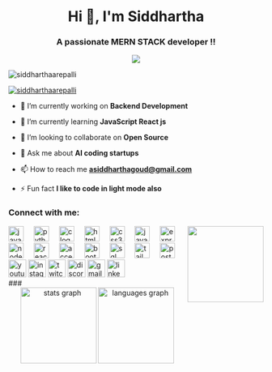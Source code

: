 
<h1 align="center">Hi 👋, I'm Siddhartha</h1>
<h3 align="center">A passionate MERN STACK developer !!</h3>
<p align="center">
  <img src="https://media.licdn.com/dms/image/D5616AQEMGGTorF58vQ/profile-displaybackgroundimage-shrink_350_1400/0/1698518492642?e=1727913600&v=beta&t=fSPbTxJhRXJhdLBCu9L8kQjDZn-JlFfPzMl3b314--0" />
</p>
<p align="left"> <img src="https://komarev.com/ghpvc/?username=siddharthaarepalli&label=Profile%20views&color=0e75b6&style=flat" alt="siddharthaarepalli" /> </p>

<p align="left"> <a href="https://github.com/ryo-ma/github-profile-trophy"><img src="https://github-profile-trophy.vercel.app/?username=siddharthaarepalli" alt="siddharthaarepalli" /></a> </p>

- 🔭 I’m currently working on **Backend Development**

- 🌱 I’m currently learning **JavaScript React js**

- 👯 I’m looking to collaborate on **Open Source**

- 💬 Ask me about **AI coding startups**

- 📫 How to reach me **asiddharthagoud@gmail.com**

- ⚡ Fun fact **I like to code in light mode also**

<h3 align="left">Connect with me:</h3>

<img align="right" height="150" src="https://i.imgflip.com/65efzo.gif"  />


<div align="left">
  <img src="https://cdn.jsdelivr.net/gh/devicons/devicon/icons/java/java-original.svg" height="30" alt="java logo" />
  <img width="12" />
  <img src="https://cdn.jsdelivr.net/gh/devicons/devicon/icons/python/python-original.svg" height="30" alt="python logo" />
  <img width="12" />
  <img src="https://cdn.jsdelivr.net/gh/devicons/devicon/icons/c/c-original.svg" height="30" alt="c logo" />
  <img width="12" />
  <img src="https://cdn.jsdelivr.net/gh/devicons/devicon/icons/html5/html5-original.svg" height="30" alt="html5 logo" />
  <img width="12" />
  <img src="https://cdn.jsdelivr.net/gh/devicons/devicon/icons/css3/css3-original.svg" height="30" alt="css3 logo" />
  <img width="12" />
  <img src="https://cdn.jsdelivr.net/gh/devicons/devicon/icons/javascript/javascript-original.svg" height="30" alt="javascript logo" />
  <img width="12" />
  <img src="https://cdn.jsdelivr.net/gh/devicons/devicon/icons/express/express-original.svg" height="30" alt="expressjs logo" />
  <img width="12" />
  <img src="https://cdn.jsdelivr.net/gh/devicons/devicon/icons/nodejs/nodejs-original.svg" height="30" alt="nodejs logo" />
  <img width="12" />
  <img src="https://cdn.jsdelivr.net/gh/devicons/devicon/icons/react/react-original.svg" height="30" alt="reactjs logo" />
  <img width="12" />
  <img src="https://avatars.githubusercontent.com/u/10419362?s=200&v=4" height="30" alt="accentricity ui logo" />
  <img width="12" />
  <img src="https://cdn.jsdelivr.net/gh/devicons/devicon/icons/bootstrap/bootstrap-original.svg" height="30" alt="bootstrap logo" />
  <img width="12" />
  <img src="https://cdn.jsdelivr.net/gh/devicons/devicon/icons/mysql/mysql-original.svg" height="30" alt="sql logo" />
  <img width="12" />
  <img src="https://cdn.jsdelivr.net/gh/devicons/devicon/icons/tailwindcss/tailwindcss-plain.svg" height="30" alt="tailwind logo" />
  <img width="12" />
  <img src="https://www.vectorlogo.zone/logos/getpostman/getpostman-icon.svg" height="30" alt="postman logo" />
</div>

<div align="left">
  <img src="https://img.shields.io/static/v1?message=Youtube&logo=youtube&label=&color=FF0000&logoColor=white&labelColor=&style=for-the-badge" height="35" alt="youtube logo"  />
  <img src="https://img.shields.io/static/v1?message=Instagram&logo=instagram&label=&color=E4405F&logoColor=white&labelColor=&style=for-the-badge" height="35" alt="instagram logo"  />
  <img src="https://img.shields.io/static/v1?message=Twitch&logo=twitch&label=&color=9146FF&logoColor=white&labelColor=&style=for-the-badge" height="35" alt="twitch logo"  />
  <img src="https://img.shields.io/static/v1?message=Discord&logo=discord&label=&color=7289DA&logoColor=white&labelColor=&style=for-the-badge" height="35" alt="discord logo"  />
  <img src="https://img.shields.io/static/v1?message=Gmail&logo=gmail&label=&color=D14836&logoColor=white&labelColor=&style=for-the-badge" height="35" alt="gmail logo"  />
  <img src="https://img.shields.io/static/v1?message=LinkedIn&logo=linkedin&label=&color=0077B5&logoColor=white&labelColor=&style=for-the-badge" height="35" alt="linkedin logo"  />
</div>
###

<div align="center">
  <img src="https://github-readme-stats.vercel.app/api?username=SiddharthaArepalli&hide_title=false&hide_rank=false&show_icons=true&include_all_commits=true&count_private=true&disable_animations=false&theme=dracula&locale=en&hide_border=false" height="150" alt="stats graph"  />
  <img src="https://github-readme-stats.vercel.app/api/top-langs?username=maurodesouza&locale=en&hide_title=false&layout=compact&card_width=320&langs_count=5&theme=dracula&hide_border=false" height="150" alt="languages graph"  />
</div>

